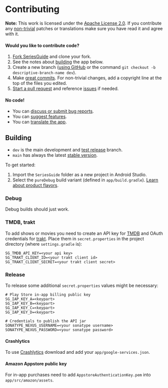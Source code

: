 # Contributing

**Note:** This work is licensed under the [Apache License 2.0](LICENSE.txt).
If you contribute any 
[non-trivial](http://www.gnu.org/prep/maintain/maintain.html#Legally-Significant)
patches or translations make sure you have read it and agree with it.

#### Would you like to contribute code?

1. [Fork SeriesGuide](https://github.com/UweTrottmann/SeriesGuide/fork) and clone your fork.
2. See the notes about [building](#building) the app below.
3. Create a new branch ([using GitHub](https://help.github.com/articles/creating-and-deleting-branches-within-your-repository/)
   or the command `git checkout -b descriptive-branch-name dev`).
4. Make [great commits](http://robots.thoughtbot.com/post/48933156625/5-useful-tips-for-a-better-commit-message). For non-trivial changes, add a copyright line at the top of the files you edited.
5. [Start a pull request](https://github.com/UweTrottmann/SeriesGuide/compare) and reference [issues](https://github.com/UweTrottmann/SeriesGuide/issues) if needed.

#### No code!
* You can [discuss or submit bug reports](https://github.com/UweTrottmann/SeriesGuide/issues).
* You can [suggest features](https://discuss.seriesgui.de).
* You can [translate the app](https://crowdin.com/project/seriesguide-translations).

## Building

- `dev` is the main development and [test release](https://github.com/UweTrottmann/SeriesGuide/wiki/Beta) branch.
- `main` has always the latest [stable version](https://seriesgui.de).

To get started:

1. Import the `SeriesGuide` folder as a new project in Android Studio.
2. Select the `pureDebug` build variant (defined in `app/build.gradle`). 
   [Learn about product flavors](https://developer.android.com/studio/build/build-variants.html#product-flavors).

### Debug

Debug builds should just work.

### TMDB, trakt
To add shows or movies you need to create an API key for [TMDB](https://www.themoviedb.org/settings/api) 
and OAuth credentials for [trakt](https://trakt.tv/oauth/applications). 
Place them in `secret.properties` in the project directory (where `settings.gradle` is):

```
SG_TMDB_API_KEY=<your api key>
SG_TRAKT_CLIENT_ID=<your trakt client id>
SG_TRAKT_CLIENT_SECRET=<your trakt client secret>
```

### Release
To release some additional `secret.properties` values might be necessary:
```
# Play Store in-app billing public key
SG_IAP_KEY_A=<keypart>
SG_IAP_KEY_B=<keypart>
SG_IAP_KEY_C=<keypart>
SG_IAP_KEY_D=<keypart>

# Credentials to publish the API jar
SONATYPE_NEXUS_USERNAME=<your sonatype username>
SONATYPE_NEXUS_PASSWORD=<your sonatype password>
```

#### Crashlytics

To use [Crashlytics](https://firebase.google.com/docs/crashlytics) download and
add your `app/google-services.json`.

#### Amazon Appstore public key

For in-app purchases need to add `AppstoreAuthenticationKey.pem` into `app/src/amazon/assets`.
